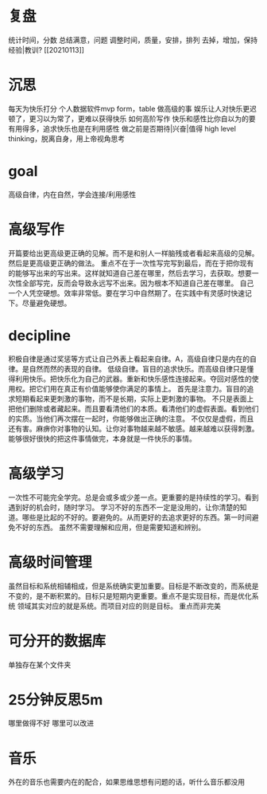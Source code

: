 # 复盘
统计时间，分数
总结满意，问题
调整时间，质量，安排，排列
去掉，增加，保持
经验|教训?
[[20210113]]
# 沉思
每天为快乐打分
个人数据软件mvp
	form，table
做高级的事
娱乐让人对快乐更迟顿了，更习以为常了，更难以获得快乐
如何高阶写作
快乐和感性比你自以为的要有用得多，追求快乐也是在利用感性
做之前是否期待|兴奋|值得
high level thinking，脱离自身，用上帝视角思考
# goal
高级自律，内在自然，学会连接/利用感性
# 高级写作
开篇要给出更高级更正确的见解。而不是和别人一样脑残或者看起来高级的见解。
然后是更高级更正确的做法。
重点不在于一次性写完写到最后，而在于把你现有的能够写出来的写出来。这样就知道自己差在哪里，然后去学习，去获取。想要一次性全部写完，反而会导致永远写不出来。因为根本不知道自己差在哪里。
自己一个人凭空硬想。效率非常低。要在学习中自然期了。在实践中有灵感时快速记下。尽量避免硬想。
# decipline
积极自律是通过奖惩等方式让自己外表上看起来自律。A，高级自律只是内在的自律。是自然而然的表现的自律。
低级自律。盲目的追求快乐。而高级自律只是懂得利用快乐。把快乐化为自己的武器。重新和快乐感性连接起来。夺回对感性的使用权。把它们用在真正有价值能够使你满足的事情上。
首先是注意力。盲目的追求短期看起来更刺激的事物，而不是长期，实际上更刺激的事物。
不只是表面上把他们删除或者藏起来。而且要看清他们的本质。看清他们的虚假表面。看到他们的实质。当他们再次摆在一起时，你能够做出正确的注意。
不仅仅是虚假，而且还有害。麻痹你对事物的认知。让你对事物越来越不敏感。越来越难以获得刺激。
能够很好很快的把这件事情做完，本身就是一件快乐的事情。
# 高级学习
一次性不可能完全学完。总是会或多或少差一点。更重要的是持续性的学习。看到遇到好的机会时，随时学习。
学习不好的东西不一定是没用的，让你清楚的知道。哪些是比起的不好的。要避免的。从而更好的去追求更好的东西。第一时间避免不好的东西。
虽然不需要理解和应用，但是需要知道和辨别。
# 高级时间管理
虽然目标和系统相辅相成，但是系统确实更加重要。目标是不断改变的，而系统是不变的，是不断积累的。目标只是短期内更重要。重点不是实现目标，而是优化系统
领域其实对应的就是系统。而项目对应的则是目标。
重点而非完美
# 可分开的数据库
单独存在某个文件夹
# 25分钟反思5m
哪里做得不好
哪里可以改进
# 音乐
外在的音乐也需要内在的配合，如果思维思想有问题的话，听什么音乐都没用
